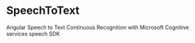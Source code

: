 # SpeechToText
 Angular Speech to Text Continuous Recognition with Microsoft Cognitive services speech SDK
